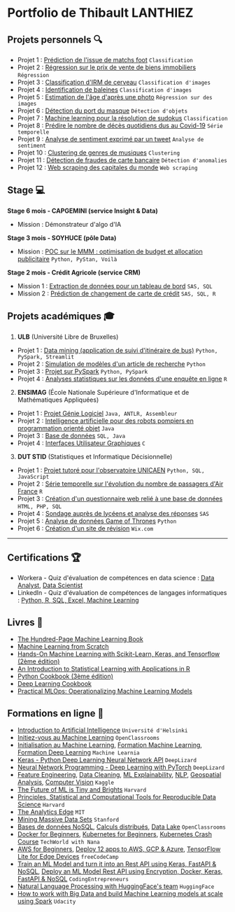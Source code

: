 # Portfolio de Thibault LANTHIEZ

## Projets personnels :mag:

* Projet 1 : [Prédiction de l'issue de matchs foot](https://github.com/ThibaultLanthiez/Prediction-issue-matchs-foot) `Classification`
* Projet 2 : [Régression sur le prix de vente de biens immobiliers](https://github.com/ThibaultLanthiez/Regression-prix-vente-biens-immobiliers) `Régression`
* Projet 3 : [Classification d'IRM de cerveau](https://github.com/ThibaultLanthiez/Classification-IRM-cerveau) `Classification d'images`
* Projet 4 : [Identification de baleines](https://github.com/ThibaultLanthiez/identification-baleine) `Classification d'images`
* Projet 5 : [Estimation de l'âge d'après une photo](https://github.com/ThibaultLanthiez/Estimation-age-photo) `Régression sur des images`
* Projet 6 : [Détection du port du masque](https://github.com/ThibaultLanthiez/Detection-port-masque) `Détection d'objets`
* Projet 7 : [Machine learning pour la résolution de sudokus](https://github.com/ThibaultLanthiez/Resolveur-de-sudoku) `Classification` 
* Projet 8 : [Prédire le nombre de décès quotidiens dus au Covid-19](https://github.com/ThibaultLanthiez/Prediction-nombre-deces-quotidiens-Covid-19) `Série temporelle`
* Projet 9 : [Analyse de sentiment exprimé par un tweet](https://github.com/ThibaultLanthiez/Analyse-sentiment-tweet) `Analyse de sentiment`
* Projet 10 : [Clustering de genres de musiques](https://github.com/ThibaultLanthiez/Clustering-genres-musiques) `Clustering`
* Projet 11 : [Détection de fraudes de carte bancaire](https://github.com/ThibaultLanthiez/Detection-fraude-carte-bancaire) `Détection d'anomalies`
* Projet 12 : [Web scraping des capitales du monde](https://github.com/ThibaultLanthiez/Web-scaping) `Web scraping`


## Stage :computer:

**Stage 6 mois - CAPGEMINI (service Insight & Data)**

* Mission : Démonstrateur d'algo d'IA

**Stage 3 mois - SOYHUCE (pôle Data)**

* Mission : [POC sur le MMM : optimisation de budget et allocation publicitaire](https://github.com/ThibaultLanthiez/stage-soyhuce) `Python, PyStan, Voilà`

**Stage 2 mois - Crédit Agricole (service CRM)**

* Mission 1 : [Extraction de données pour un tableau de bord](https://github.com/ThibaultLanthiez/Extraction-donnees-tableau-bord) `SAS, SQL`
* Mission 2 : [Prédiction de changement de carte de crédit](https://github.com/ThibaultLanthiez/Prediction-changement-carte-credit) `SAS, SQL, R`


## Projets académiques :mortar_board:

1. **ULB** (Université Libre de Bruxelles)
* Projet 1 : [Data mining (application de suivi d'itinéraire de bus)](https://github.com/ThibaultLanthiez/Data-mining) `Python, PySpark, Streamlit`
* Projet 2 : [Simulation de modèles d'un article de recherche](https://github.com/ThibaultLanthiez/Simulations-article-de-recherche) `Python`
* Projet 3 : [Projet sur PySpark](https://github.com/ThibaultLanthiez/pyspark_project) `Python, PySpark`
* Projet 4 : [Analyses statistiques sur les données d'une enquête en ligne](https://github.com/ThibaultLanthiez/Analyses-statistiques-donnees-enquete) `R`

2. **ENSIMAG** (École Nationale Supérieure d'Informatique et de Mathématiques Appliquées)
* Projet 1 : [Projet Génie Logiciel](https://github.com/ThibaultLanthiez/Projet-Genie-Logiciel) `Java, ANTLR, Assembleur`
* Projet 2 : [Intelligence artificielle pour des robots pompiers en programmation orienté objet](https://github.com/ThibaultLanthiez/robots-pompiers-POO) `Java`
* Projet 3 : [Base de données](https://github.com/ThibaultLanthiez/Base-de-donnees-SQL) `SQL, Java`
* Projet 4 : [Interfaces Utilisateur Graphiques](https://github.com/ThibaultLanthiez/Interfaces-Utilisateur-Graphiques) `C`

3. **DUT STID** (Statistiques et Informatique Décisionnelle)
* Projet 1 : [Projet tutoré pour l'observatoire UNICAEN](https://github.com/ThibaultLanthiez/Projet-observatoire-UNICAEN) `Python, SQL, JavaScript`
* Projet 2 : [Série temporelle sur l'évolution du nombre de passagers d'Air France](https://github.com/ThibaultLanthiez/Serie-temporelle-Air-France) `R`
* Projet 3 : [Création d'un questionnaire web relié à une base de données](https://github.com/ThibaultLanthiez/questionnaire-relie-base-donnees) `HTML, PHP, SQL`
* Projet 4 : [Sondage auprès de lycéens et analyse des réponses](https://github.com/ThibaultLanthiez/Sondage-des-lyceens) `SAS`
* Projet 5 : [Analyse de données Game of Thrones](https://github.com/ThibaultLanthiez/Game-of-Thrones) `Python`
* Projet 6 : [Création d'un site de révision](https://github.com/ThibaultLanthiez/Site-revision) `Wix.com`

-----

## Certifications :trophy:

* Workera - Quiz d'évaluation de compétences en data science : [Data Analyst](https://app.workera.ai/public/candidate/certificate?code=XOFK4ULP), [Data Scientist](https://app.workera.ai/public/candidate/certificate?code=B6L1EUNU)
* LinkedIn - Quiz d'évaluation de compétences de langages informatiques : [Python, R, SQL, Excel, Machine Learning](https://www.linkedin.com/in/thibault-lanthiez-3b300b175/)

## Livres :blue_book:

* [The Hundred-Page Machine Learning Book](https://www.amazon.fr/Hundred-Page-Machine-Learning-Book-English-ebook/dp/B07MGCNKXB/ref=sr_1_1?__mk_fr_FR=%C3%85M%C3%85%C5%BD%C3%95%C3%91&crid=2WO6GK9C6JUJ0&dchild=1&keywords=100+pages+machine+learning&qid=1607118238&quartzVehicle=95-1229&replacementKeywords=pages+machine+learning&sprefix=100+pages+%2Caps%2C350&sr=8-1)
* [Machine Learning from Scratch](https://dafriedman97.github.io/mlbook/content/introduction.html)
* [Hands-On Machine Learning with Scikit-Learn, Keras, and Tensorflow (2ème édition)](https://www.amazon.fr/Hands-Machine-Learning-Scikit-learn-Tensorflow/dp/1492032646/ref=pd_lpo_14_t_0/258-0304242-3340961?_encoding=UTF8&pd_rd_i=1492032646&pd_rd_r=b7a34edd-de30-4d8f-8538-8877f20dce05&pd_rd_w=YJud1&pd_rd_wg=SescO&pf_rd_p=a9e8383d-b25d-45ec-acc2-a094dd781c31&pf_rd_r=A5E4EQYGHAPF83RPKMNT&psc=1&refRID=A5E4EQYGHAPF83RPKMNT)
* [An Introduction to Statistical Learning with Applications in R](https://www.amazon.fr/Introduction-Statistical-Learning-Applications/dp/1461471370)
* [Python Cookbook (3ème édition)](https://www.amazon.fr/Python-Cookbook-3e-David-Beazley/dp/1449340377/ref=asc_df_1449340377/?tag=googshopfr-21&linkCode=df0&hvadid=229238794482&hvpos=&hvnetw=g&hvrand=12845570276651941078&hvpone=&hvptwo=&hvqmt=&hvdev=c&hvdvcmdl=&hvlocint=&hvlocphy=9055470&hvtargid=pla-433802587563&psc=1)
* [Deep Learning Cookbook](https://www.amazon.fr/Deep-Learning-Cookbook-Practical-Recipes/dp/149199584X/ref=tmm_pap_swatch_0?_encoding=UTF8&qid=1630856303&sr=8-1)
* [Practical MLOps: Operationalizing Machine Learning Models](https://www.amazon.fr/Practical-Mlops-Operationalizing-Machine-Learning/dp/1098103017/ref=sr_1_1?__mk_fr_FR=%C3%85M%C3%85%C5%BD%C3%95%C3%91&crid=2N9LCNNI1LAWG&dchild=1&keywords=practical+MLOps&qid=1635803000&sprefix=practical+mlops%2Caps%2C102&sr=8-1)

## Formations en ligne :rocket:

* [Introduction to Artificial Intelligence](https://www.elementsofai.fr/) `Université d'Helsinki`
* [Initiez-vous au Machine Learning](https://openclassrooms.com/fr/courses/4011851-initiez-vous-au-machine-learning) `OpenClassrooms`
* [Initialisation au Machine Learning](https://www.youtube.com/c/MachineLearnia/videos), [Formation Machine Learning](https://www.youtube.com/c/MachineLearnia/videos), [Formation Deep Learning](https://www.youtube.com/c/MachineLearnia/videos) `Machine Learnia`
* [Keras - Python Deep Learning Neural Network API](https://deeplizard.com/learn/playlist/PLZbbT5o_s2xrwRnXk_yCPtnqqo4_u2YGL) `DeepLizard`
* [Neural Network Programming - Deep Learning with PyTorch](https://deeplizard.com/learn/playlist/PLZbbT5o_s2xrfNyHZsM6ufI0iZENK9xgG) `DeepLizard`
* [Feature Engineering](https://www.kaggle.com/learn/feature-engineering), [Data Cleaning](https://www.kaggle.com/learn/data-cleaning), [ML Explainability](https://www.kaggle.com/learn/machine-learning-explainability), [NLP](https://www.kaggle.com/learn/natural-language-processing), [Geospatial Analysis](https://www.kaggle.com/learn/geospatial-analysis), [Computer Vision](https://www.kaggle.com/learn/computer-vision) `Kaggle`
* [The Future of ML is Tiny and Brights](https://online-learning.harvard.edu/course/future-ml-tiny-and-bright?delta=0) `Harvard`
* [Principles, Statistical and Computational Tools for Reproducible Data Science](https://www.edx.org/course/principles-statistical-and-computational-tools-for) `Harvard`
* [The Analytics Edge](https://www.edx.org/course/the-analytics-edge) `MIT`
* [Mining Massive Data Sets](https://online.stanford.edu/courses/soe-ycs0007-mining-massive-data-sets) `Stanford`
* [Bases de données NoSQL](https://openclassrooms.com/fr/courses/4462426-maitrisez-les-bases-de-donnees-nosql), [Calculs distribués](https://openclassrooms.com/fr/courses/4297166-realisez-des-calculs-distribues-sur-des-donnees-massives), [Data Lake](https://openclassrooms.com/fr/courses/4467481-creez-votre-data-lake) `OpenClassrooms`
* [Docker for Beginners](https://www.youtube.com/watch?v=3c-iBn73dDE&ab_channel=TechWorldwithNana), [Kubernetes for Beginners](https://www.youtube.com/watch?v=X48VuDVv0do&ab_channel=TechWorldwithNana), [Kubernetes Crash Course](https://www.youtube.com/watch?v=s_o8dwzRlu4&t=10s&ab_channel=TechWorldwithNana) `TechWorld with Nana`
* [AWS for Beginners](https://www.youtube.com/watch?v=ulprqHHWlng&ab_channel=freeCodeCamp.org), [Deploy 12 apps to AWS, GCP & Azure](https://www.youtube.com/watch?v=-ANCcFQBk6I&t=4679s&ab_channel=freeCodeCamp.org), [TensorFlow Lite for Edge Devices](https://www.youtube.com/watch?v=OJnaBhCixng&ab_channel=freeCodeCamp.org) `freeCodeCamp`
* [Train an ML Model and turn it into an Rest API using Keras, FastAPI & NoSQL](https://www.youtube.com/watch?v=56qQNcHJxyQ&ab_channel=CodingEntrepreneurs), [Deploy an ML Model Rest API using Encryption, Docker, Keras, FastAPI & NoSQL](https://www.youtube.com/watch?v=nTdMjFcK3SM&ab_channel=CodingEntrepreneurs)  `CodingEntrepreneurs`
* [Natural Language Processing with HuggingFace's team](https://huggingface.co/course/chapter1/1?fw=tf) `HuggingFace`
* [How to work with Big Data and build Machine Learning models at scale using Spark](https://www.udacity.com/course/learn-spark-at-udacity--ud2002) `Udacity`
